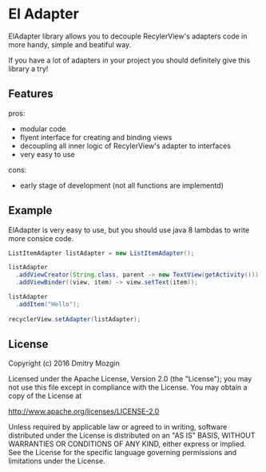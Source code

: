 El Adapter
==========

ElAdapter library allows you to decouple RecylerView's adapters code in more handy, simple and beatiful way.

If you have a lot of adapters in your project you should definitely give this library a try!

Features
--------

pros:
* modular code
* flyent interface for creating and binding views
* decoupling all inner logic of RecylerView's adapter to interfaces
* very easy to use

cons:
* early stage of development (not all functions are implementd)


Example
-------

ElAdapter is very easy to use, but you should use java 8 lambdas to write more consice code.

```java
ListItemAdapter listAdapter = new ListItemAdapter();

listAdapter
  .addViewCreator(String.class, parent -> new TextView(getActivity()))
  .addViewBinder((view, item) -> view.setText(item));

listAdapter
  .addItem("Hello");
  
recyclerView.setAdapter(listAdapter);
```

License
-------

Copyright (c) 2016 Dmitry Mozgin

Licensed under the Apache License, Version 2.0 (the "License");
you may not use this file except in compliance with the License.
You may obtain a copy of the License at

http://www.apache.org/licenses/LICENSE-2.0

Unless required by applicable law or agreed to in writing, software
distributed under the License is distributed on an "AS IS" BASIS,
WITHOUT WARRANTIES OR CONDITIONS OF ANY KIND, either express or implied.
See the License for the specific language governing permissions and
limitations under the License.
